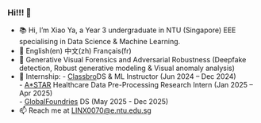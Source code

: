 ### Hi!!! 👋

- 📚 Hi, I’m Xiao Ya, a Year 3 undergraduate in NTU (Singapore) EEE specialising in Data Science & Machine Learning.
- 💬 English(en) 中文(zh) Français(fr)
- 💜 Generative Visual Forensics and Adversarial Robustness (Deepfake detection, Robust generative modeling & Visual anomaly analysis)
- 🌱 Internship:
                  - [Classbro](https://www.classbro.com/)DS & ML Instructor (Jun 2024 – Dec 2024) <br>
                  - [A*STAR](https://www.a-star.edu.sg/) Healthcare Data Pre-Processing Research Intern (Jan 2025 – Apr 2025) <br>
                  - [GlobalFoundries](https://gf.com/) DS (May 2025 - Dec 2025)
- 📫 Reach me at LINX0070@e.ntu.edu.sg

<!---
0228lin/0228lin is a ✨ special ✨ repository because its `README.md` (this file) appears on your GitHub profile.
You can click the Preview link to take a look at your changes.
--->
